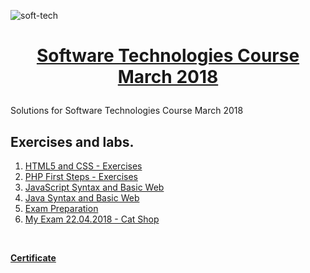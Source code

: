 ![soft-tech](https://softuni.bg/Files/Images/New-images-for-internal-program/Software-Technologies_facebook.jpg)

# <a href="https://softuni.bg/trainings/1787/software-technologies-march-2018" rel="Software Technologies Course March 2018 "><p align="center">Software Technologies Course March 2018<p>
</a>
Solutions for Software Technologies Course March 2018

## Exercises and labs.
1. <a href="https://github.com/delian1986/Software-Technologies-Course-March-2018/tree/master/HTML%20CSS/HTML%20CSS%20Lab" >HTML5 and CSS - Exercises</a> 
2. <a href="https://github.com/delian1986/Software-Technologies-Course-March-2018/tree/master/PHP" >PHP First Steps - Exercises</a> 
3. <a href="https://github.com/delian1986/Software-Technologies-Course-March-2018/tree/master/JavaScript" > JavaScript Syntax and Basic Web </a> 
4. <a href="https://github.com/delian1986/Software-Technologies-Course-March-2018/tree/master/Java" > Java Syntax and Basic Web </a> 
5. <a href="https://github.com/delian1986/Software-Technologies-Course-March-2018/tree/master/Exam%20Preparation" > Exam Preparation </a> 
6. <a href="https://github.com/delian1986/Software-Technologies-Course-March-2018/tree/master/Exam%20Preparation/My%20Exam%20Cat%20Shop" > My Exam 22.04.2018 - Cat Shop </a> 
</br>
<p><a href="https://softuni.bg/certificates/details/54087/6f26fe94"><b>Certificate</b></a></p>


